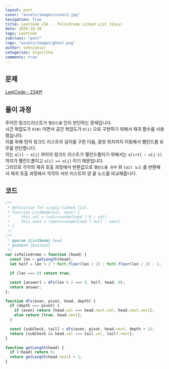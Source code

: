 ```yaml
---
layout: post
cover: "assets/images/cover2.jpg"
navigation: True
title: LeetCode 234 -  Palindrome Linked List (Easy)
date: 2020-10-20
tags: LeetCode
subclass: "post"
logo: "assets/images/ghost.png"
author: sohnjunior
categories: algorithm
comments: true
---
```


## 문제

[LeetCode - 234번](https://leetcode.com/problems/palindrome-linked-list/)

## 풀이 과정

주어진 링크드리스트가 `팰린드롬` 인지 판단하는 문제입니다. <br>
시간 복잡도가 `O(N)` 이면서 공간 복잡도가 `O(1)` 으로 구현하기 위해서 재귀 함수를 사용했습니다. <br>
이를 위해 먼저 링크드 리스트의 길이를 구한 다음, 중앙 위치까지 이동해서 팰린드롬 유무를 판단합니다. <br>
이는 `a[i] ~ a[j]` 까지의 링크드 리스트가 팰린드롬이기 위해서는 `a[i+1] ~ a[j-1]` 까지가 팰린드롬이고 `a[i] == a[j]` 이기 때문입니다. <br>
그러므로 각각의 재귀 호출 과정에서 반환값으로 `팰린드롬 유무` 와 `tail 노드` 를 반환해서 재귀 호출 과정에서 각각의 서브 리스트의 양 끝 노드를 비교해줍니다. <br>

## 코드

```javascript
/**
 * Definition for singly-linked list.
 * function ListNode(val, next) {
 *     this.val = (val===undefined ? 0 : val)
 *     this.next = (next===undefined ? null : next)
 * }
 */
/**
 * @param {ListNode} head
 * @return {boolean}
 */
var isPalindrome = function (head) {
  const len = getLength(head);
  let half = len % 2 ? Math.floor(len / 2) : Math.floor(len / 2) - 1;

  if (len === 0) return true;

  const [answer] = dfs(len % 2 === 0, half, head, 0);
  return answer;
};

function dfs(even, pivot, head, depth) {
  if (depth === pivot) {
    if (even) return [head.val === head.next.val, head.next.next];
    else return [true, head.next];
  }

  const [subCheck, tail] = dfs(even, pivot, head.next, depth + 1);
  return [subCheck && head.val === tail.val, tail?.next];
}

function getLength(head) {
  if (!head) return 0;
  return getLength(head.next) + 1;
}
```
